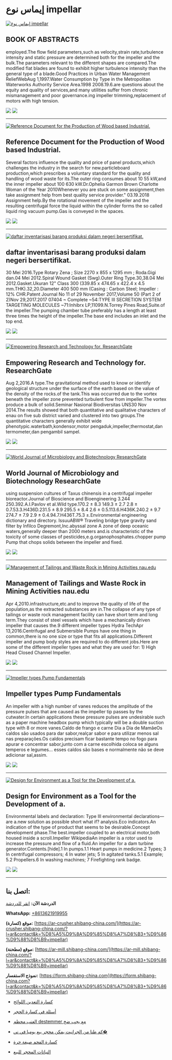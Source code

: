 # إيماس نوع impellar

<a href="https://swt.shibang-china.com/?l=ar&img&k=%D8%A5%D9%8A%D9%85%D8%A7%D8%B3+%D9%86%D9%88%D8%B9+impellar" target="_blank">![إيماس نوع impellar](http://static.shibang-china.com/all-800x300/524.jpg)</a>

## BOOK OF ABSTRACTS
employed.The flow field parameters,such as velocity,strain rate,turbulence intensity and static pressure are determined both for the impeller and the bulk.The parameters relevant to the different shapes are compared.The modified flat blades are found to exhibit higher turbulence intensity than the general type of a blade.Good Practices in Urban Water Management ReliefWebAug 1,1997.Water Consumption by Type in the Metropolitan Waterworks Authority Service Area.1998 2008.19.6.are questions about the equity and quality of services,and many utilities suffer from chronic mismanagement and poor governance.ing impeller trimming,replacement of motors with high tension.


<a href="https://whatsapp.shibangsoft.com/WhatsApp.php" target="_blank" title="WhatsApp">![](http://static.shibang-china.com/icon/whatsapp.png)</a> <a href="https://swt.shibang-china.com/?l=ar&icon&k=%D8%A5%D9%8A%D9%85%D8%A7%D8%B3+%D9%86%D9%88%D8%B9+impellar" target="_blank">![](http://static.shibang-china.com/icon/chat-ar.png)</a>

---

<a href="https://swt.shibang-china.com/?l=ar&img&k=%D8%A5%D9%8A%D9%85%D8%A7%D8%B3+%D9%86%D9%88%D8%B9+impellar" target="_blank">![Reference Document for the Production of Wood based Industrial.](http://static.shibang-china.com/all-800x300/631.jpg)</a>

## Reference Document for the Production of Wood based Industrial.
Several factors influence the quality and price of panel products,which challenges the industry in the search for new.particleboard production,which prescribes a voluntary standard for the quality and handling of wood waste for its.The outer ring consumes about 10 55 kW,and the inner impeller about 100 630 kW.Dr.Ophelia Garmon Brown Charlotte Woman of the Year 2010Whenever you are stuck on some assignment,then take assignment help from best quality service provider.&quot; 03.19.2018 Assignment help.By the rotational movement of the impeller and the resulting centrifugal force the liquid within the cylinder forms the so called liquid ring vacuum pump.Gas is conveyed in the spaces.


<a href="https://whatsapp.shibangsoft.com/WhatsApp.php" target="_blank" title="WhatsApp">![](http://static.shibang-china.com/icon/whatsapp.png)</a> <a href="https://swt.shibang-china.com/?l=ar&icon&k=%D8%A5%D9%8A%D9%85%D8%A7%D8%B3+%D9%86%D9%88%D8%B9+impellar" target="_blank">![](http://static.shibang-china.com/icon/chat-ar.png)</a>

---

<a href="https://swt.shibang-china.com/?l=ar&img&k=%D8%A5%D9%8A%D9%85%D8%A7%D8%B3+%D9%86%D9%88%D8%B9+impellar" target="_blank">![daftar inventarisasi barang produksi dalam negeri bersertifikat.](http://static.shibang-china.com/all-800x300/636.jpg)</a>

## daftar inventarisasi barang produksi dalam negeri bersertifikat.
30 Mei 2016.Type Rotary Zena ; Size 2270 x 855 x 1295 mm ; Roda.Gigi dan.04 Mei 2012.Spiral Wound Gasket (Swg).Outer Ring Type.30,38.04 Mei 2012.Gasket.Ukuran 12&quot; Class 300 (339.85 x 474.65 x 422.4 x 4.5 mm.THK).32,20.Diameter 400 500 mm (Casing : Carbon Steel; Impeller : 12% CHR.Patent Journal No 11 of 29 November 2017,Volume 50 (Part 2 of 2)Nov 29,2017.2017 07404 ~ Complete ~54:TYPE III SECRETION SYSTEM TARGETING MOLECULES ~71:Inhibrx LP,11099.N.Torrey Pines Road,Suite.of the impeller.The pumping chamber tube preferably has a length at least three times the height of the impeller.The base end includes an inlet and the top end.


<a href="https://whatsapp.shibangsoft.com/WhatsApp.php" target="_blank" title="WhatsApp">![](http://static.shibang-china.com/icon/whatsapp.png)</a> <a href="https://swt.shibang-china.com/?l=ar&icon&k=%D8%A5%D9%8A%D9%85%D8%A7%D8%B3+%D9%86%D9%88%D8%B9+impellar" target="_blank">![](http://static.shibang-china.com/icon/chat-ar.png)</a>

---

<a href="https://swt.shibang-china.com/?l=ar&img&k=%D8%A5%D9%8A%D9%85%D8%A7%D8%B3+%D9%86%D9%88%D8%B9+impellar" target="_blank">![Empowering Research and Technology for. ResearchGate](http://static.shibang-china.com/all-800x300/104.jpg)</a>

## Empowering Research and Technology for. ResearchGate
Aug 2,2016.A type.The gravitational method used to know or identify geological structure under the surface of the earth based on the value of the density of the rocks.of the tank.This was occurred due to the vortex beneath the impeller zone prevented turbulent flow from impeller.The vortex produce a bulk of solid.Seminar Nasional Biodiversitas UNS30 Nov 2014.The results showed that both quantitative and qualitative characters of enau on five sub district varied and clustered into two groups.The quantitative characters generally exhibit wide phenotypic.waterbath,kondensor,motor pengaduk,impeller,thermostat,dan termometer,dan pengambil sampel.


<a href="https://whatsapp.shibangsoft.com/WhatsApp.php" target="_blank" title="WhatsApp">![](http://static.shibang-china.com/icon/whatsapp.png)</a> <a href="https://swt.shibang-china.com/?l=ar&icon&k=%D8%A5%D9%8A%D9%85%D8%A7%D8%B3+%D9%86%D9%88%D8%B9+impellar" target="_blank">![](http://static.shibang-china.com/icon/chat-ar.png)</a>

---

<a href="https://swt.shibang-china.com/?l=ar&img&k=%D8%A5%D9%8A%D9%85%D8%A7%D8%B3+%D9%86%D9%88%D8%B9+impellar" target="_blank">![World Journal of Microbiology and Biotechnology ResearchGate](http://static.shibang-china.com/all-800x300/467.jpg)</a>

## World Journal of Microbiology and Biotechnology ResearchGate
using suspension cultures of Taxus chinensis in a centrifugal impeller bioreactor.Journal of Bioscience and Bioengineering 3.244 250.392.A.I.Pavlov et al.Wild type.170.2 ± 8.3 149.3 ± 2.7 2.8 ± 0.7.53.3.H436D.231.5 ± 8.9 295.5 ± 8.4 2.6 ± 0.5.113.6.H436K.240.2 ± 9.7 274.7 ± 7.9 2.9 ± 0.4.94.7.H436T.75.3 ±.Environmental engineering dictionary and directory. IssuuABW® Traveling bridge type gravity sand filter by Infilco Degremont,Inc.abyssal zone A zone of deep oceanic waters,generally deeper than 2000 meters and.is characteristic of the toxicity of some classes of pesticides,e.g.organophosphates.chopper pump Pump that chops solids between the impeller and fixed.


<a href="https://whatsapp.shibangsoft.com/WhatsApp.php" target="_blank" title="WhatsApp">![](http://static.shibang-china.com/icon/whatsapp.png)</a> <a href="https://swt.shibang-china.com/?l=ar&icon&k=%D8%A5%D9%8A%D9%85%D8%A7%D8%B3+%D9%86%D9%88%D8%B9+impellar" target="_blank">![](http://static.shibang-china.com/icon/chat-ar.png)</a>

---

<a href="https://swt.shibang-china.com/?l=ar&img&k=%D8%A5%D9%8A%D9%85%D8%A7%D8%B3+%D9%86%D9%88%D8%B9+impellar" target="_blank">![Management of Tailings and Waste Rock in Mining Activities nau.edu](http://static.shibang-china.com/all-800x300/1389.jpg)</a>

## Management of Tailings and Waste Rock in Mining Activities nau.edu
Apr 4,2010.infrastructure,etc.and to improve the quality of life of the population,as the extracted substances are in.The collapse of any type of tailings or waste rock management facility can have short term and long term.They consist of steel vessels which have a mechanically driven impeller that causes the.9 different impeller types Hydra TechApr 13,2016.Centrifugal and Submersible Pumps have one thing in common,there is no one size or type that fits all applications.Different impeller and pump body styles are required to do different jobs.Here are some of the different impeller types and what they are used for: 1) High Head Closed Channel Impeller.


<a href="https://whatsapp.shibangsoft.com/WhatsApp.php" target="_blank" title="WhatsApp">![](http://static.shibang-china.com/icon/whatsapp.png)</a> <a href="https://swt.shibang-china.com/?l=ar&icon&k=%D8%A5%D9%8A%D9%85%D8%A7%D8%B3+%D9%86%D9%88%D8%B9+impellar" target="_blank">![](http://static.shibang-china.com/icon/chat-ar.png)</a>

---

<a href="https://swt.shibang-china.com/?l=ar&img&k=%D8%A5%D9%8A%D9%85%D8%A7%D8%B3+%D9%86%D9%88%D8%B9+impellar" target="_blank">![Impeller types Pump Fundamentals](http://static.shibang-china.com/all-800x300/348.jpg)</a>

## Impeller types Pump Fundamentals
An impeller with a high number of vanes reduces the amplitude of the pressure pulses that are caused as the impeller tip passes by the cutwater.In certain applications these pressure pulses are undesirable such as a paper machine headbox pump which typically will be a double suction type with 8 or more vanes.Caldo de frango e carne Dia a Dia de MamãeOs caldos são usados para dar sabor,realçar sabor e para utilizar menos sal nas preparações.Os caldos precisam ficar bastante tempo no fogo para apurar e concentrar sabor,junto com a carne escolhida coloca se alguns temperos e legumes… esses caldos são bases e normalmente não se deve adicionar sal,assim.


<a href="https://whatsapp.shibangsoft.com/WhatsApp.php" target="_blank" title="WhatsApp">![](http://static.shibang-china.com/icon/whatsapp.png)</a> <a href="https://swt.shibang-china.com/?l=ar&icon&k=%D8%A5%D9%8A%D9%85%D8%A7%D8%B3+%D9%86%D9%88%D8%B9+impellar" target="_blank">![](http://static.shibang-china.com/icon/chat-ar.png)</a>

---

<a href="https://swt.shibang-china.com/?l=ar&img&k=%D8%A5%D9%8A%D9%85%D8%A7%D8%B3+%D9%86%D9%88%D8%B9+impellar" target="_blank">![Design for Environment as a Tool for the Development of a.](http://static.shibang-china.com/all-800x300/1125.jpg)</a>

## Design for Environment as a Tool for the Development of a.
Environmental labels and declaration: Type III environmental declarations—are a.new solution as possible short what if? analysis.Eco indicators.An indication of the type of product that seems to be desirable.Concept development phase.The best.impeller coupled to an electrical motor,both housed inside a scroll.Impeller WikipediaAn impeller is a rotor used to increase the pressure and flow of a fluid.An impeller for a dam turbine generator.Contents.[hide].1 In pumps.1.1 Heart pumps in medicine.2 Types; 3 In centrifugal compressors; 4 In water jets; 5 In agitated tanks.5.1 Example; 5.2 Propellers.6 In washing machines; 7 Firefighting rank badge.


<a href="https://whatsapp.shibangsoft.com/WhatsApp.php" target="_blank" title="WhatsApp">![](http://static.shibang-china.com/icon/whatsapp.png)</a> <a href="https://swt.shibang-china.com/?l=ar&icon&k=%D8%A5%D9%8A%D9%85%D8%A7%D8%B3+%D9%86%D9%88%D8%B9+impellar" target="_blank">![](http://static.shibang-china.com/icon/chat-ar.png)</a>

---
## اتصل بنا:

**الدردشة الآن:** [انقر للدردشة](https://swt.shibang-china.com?l=ar&contact&k=%D8%A5%D9%8A%D9%85%D8%A7%D8%B3+%D9%86%D9%88%D8%B9+impellar)

**WhatsApp:**  [+8613621919955](https://whatsapp.shibangsoft.com/WhatsApp.php)

**موقع (كسارة):** [https://ar-crusher.shibang-china.com/](https://ar-crusher.shibang-china.com/?l=ar&contact&k=%D8%A5%D9%8A%D9%85%D8%A7%D8%B3+%D9%86%D9%88%D8%B9+impellar)

**موقع (مطحنة):** [https://ar-mill.shibang-china.com/](https://ar-mill.shibang-china.com/?l=ar&contact&k=%D8%A5%D9%8A%D9%85%D8%A7%D8%B3+%D9%86%D9%88%D8%B9+impellar)

**نموذج الاستفسار:** [https://form.shibang-china.com](https://form.shibang-china.com?l=ar&contact&k=%D8%A5%D9%8A%D9%85%D8%A7%D8%B3+%D9%86%D9%88%D8%B9+impellar)

* [كسارة التعدين اللوائح](../27/%D9%83%D8%B3%D8%A7%D8%B1%D8%A9%20%D8%A7%D9%84%D8%AA%D8%B9%D8%AF%D9%8A%D9%86%20%D8%A7%D9%84%D9%84%D9%88%D8%A7%D8%A6%D8%AD.md)

* [أسئلة في كسارة الحجر](../26/%D8%A3%D8%B3%D8%A6%D9%84%D8%A9%20%D9%81%D9%8A%20%D9%83%D8%B3%D8%A7%D8%B1%D8%A9%20%D8%A7%D9%84%D8%AD%D8%AC%D8%B1.md)

* [العنب محطم destemmer مع يجب ضخ](../30/%D8%A7%D9%84%D8%B9%D9%86%D8%A8%20%D9%85%D8%AD%D8%B7%D9%85%20destemmer%20%D9%85%D8%B9%20%D9%8A%D8%AC%D8%A8%20%D8%B6%D8%AE.md)

* [كم طنا من الجرانيت يمكن محجر بيع يوميا في ني�](../27/%D9%83%D9%85%20%D8%B7%D9%86%D8%A7%20%D9%85%D9%86%20%D8%A7%D9%84%D8%AC%D8%B1%D8%A7%D9%86%D9%8A%D8%AA%20%D9%8A%D9%85%D9%83%D9%86%20%D9%85%D8%AD%D8%AC%D8%B1%20%D8%A8%D9%8A%D8%B9%20%D9%8A%D9%88%D9%85%D9%8A%D8%A7%20%D9%81%D9%8A%20%D9%86%D9%8A%EF%BF%BD.md)

* [كسارة الفحم صيغة حرة](../28/%D9%83%D8%B3%D8%A7%D8%B1%D8%A9%20%D8%A7%D9%84%D9%81%D8%AD%D9%85%20%D8%B5%D9%8A%D8%BA%D8%A9%20%D8%AD%D8%B1%D8%A9.md)

* [النباتات المحجر للبيع](../26/%D8%A7%D9%84%D9%86%D8%A8%D8%A7%D8%AA%D8%A7%D8%AA%20%D8%A7%D9%84%D9%85%D8%AD%D8%AC%D8%B1%20%D9%84%D9%84%D8%A8%D9%8A%D8%B9.md)